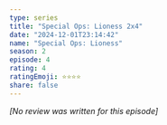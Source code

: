 ```yaml
---
type: series
title: "Special Ops: Lioness 2x4"
date: "2024-12-01T23:14:42"
name: "Special Ops: Lioness"
season: 2
episode: 4
rating: 4
ratingEmoji: ⭐️⭐️⭐️⭐️
share: false
---
```


_[No review was written for this episode]_
